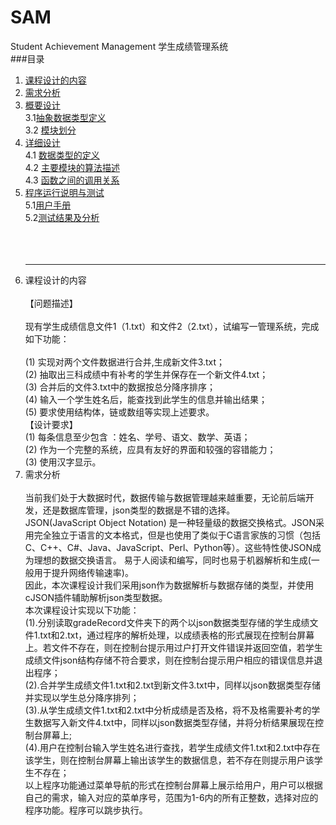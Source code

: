 # SAM
Student Achievement Management 学生成绩管理系统<br/>
###目录
1. [课程设计的内容](#a)<br/>
2. [需求分析](#b)<br/>
3. [概要设计](#c)<br/>
  3.1[抽象数据类型定义](#d)<br/>
  3.2 [模块划分](#e)<br/>
4. [详细设计](#f)<br/>
  4.1 [数据类型的定义](#g)<br/>
  4.2 [主要模块的算法描述](#h)<br/>
  4.3 [函数之间的调用关系](#i)<br/>
5. [程序运行说明与测试](#j)<br/>
  5.1[用户手册](#k)<br/>
  5.2[测试结果及分析](#l)<br/>
  <br/><br/>
  <hr/> 
1. 课程设计的内容<br/>  
    【问题描述】<br/>  
    现有学生成绩信息文件1（1.txt）和文件2（2.txt），试编写一管理系统，完成如下功能：<br/>  
    (1) 实现对两个文件数据进行合并,生成新文件3.txt；<br/>
    (2) 抽取出三科成绩中有补考的学生并保存在一个新文件4.txt；<br/>
    (3) 合并后的文件3.txt中的数据按总分降序排序；<br/>
    (4) 输入一个学生姓名后，能查找到此学生的信息并输出结果；<br/>
    (5) 要求使用结构体，链或数组等实现上述要求。<br/>
    【设计要求】<br/>
    (1) 每条信息至少包含 ：姓名、学号、语文、数学、英语；<br/>
    (2) 作为一个完整的系统，应具有友好的界面和较强的容错能力；<br/>
    (3) 使用汉字显示。<br/>
2. 需求分析<br/>  
      当前我们处于大数据时代，数据传输与数据管理越来越重要，无论前后端开发，还是数据库管理，json类型的数据是不错的选择。<br/>
      JSON(JavaScript Object Notation) 是一种轻量级的数据交换格式。JSON采用完全独立于语言的文本格式，但是也使用了类似于C语言家族的习惯（包括C、C++、C#、Java、JavaScript、Perl、Python等）。这些特性使JSON成为理想的数据交换语言。 易于人阅读和编写，同时也易于机器解析和生成(一般用于提升网络传输速率)。<br/>
      因此，本次课程设计我们采用json作为数据解析与数据存储的类型，并使用cJSON插件辅助解析json类型数据。<br/>
      本次课程设计实现以下功能：<br/>
      (1).分别读取gradeRecord文件夹下的两个以json数据类型存储的学生成绩文件1.txt和2.txt，通过程序的解析处理，以成绩表格的形式展现在控制台屏幕上。若文件不存在，则在控制台提示用过户打开文件错误并返回空值，若学生成绩文件json结构存储不符合要求，则在控制台提示用户相应的错误信息并退出程序；<br/>
      (2).合并学生成绩文件1.txt和2.txt到新文件3.txt中，同样以json数据类型存储并实现以学生总分降序排列；<br/>
      (3).从学生成绩文件1.txt和2.txt中分析成绩是否及格，将不及格需要补考的学生数据写入新文件4.txt中，同样以json数据类型存储，并将分析结果展现在控制台屏幕上;<br/>
      (4).用户在控制台输入学生姓名进行查找，若学生成绩文件1.txt和2.txt中存在该学生，则在控制台屏幕上输出该学生的数据信息，若不存在则提示用户该学生不存在；<br/>
      以上程序功能通过菜单导航的形式在控制台屏幕上展示给用户，用户可以根据自己的需求，输入对应的菜单序号，范围为1-6内的所有正整数，选择对应的程序功能。程序可以跳步执行。<br/>

